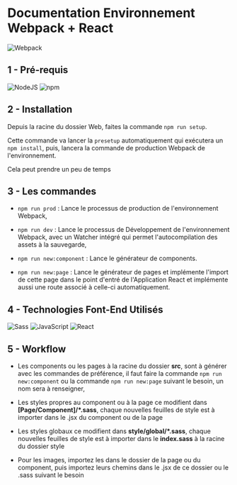 # Documentation Environnement Webpack + React
![Webpack](https://www.supinfo.com/articles/resources/204459/2863/0.png)
## 1 - Pré-requis
![NodeJS](https://img.shields.io/badge/NodeJS-10.x.x-%2378e08f.svg)
![npm](https://img.shields.io/badge/npm-6.x.x-%23fc5c65.svg)
## 2 - Installation
Depuis la racine du dossier Web, faites la commande `npm run setup`.

Cette commande va lancer la `presetup` automatiquement qui exécutera un `npm install`, puis, lancera la commande de production Webpack de l'environnement.

Cela peut prendre un peu de temps
## 3 - Les commandes
- `npm run prod` : Lance le processus de production de l'environnement Webpack,

- `npm run dev` : Lance le processus de Développement de l'environnement Webpack, avec un Watcher intégré qui permet l'autocompilation des assets à la sauvegarde,

- `npm run new:component` : Lance le générateur de components.

- `npm run new:page` : Lance le générateur de pages et implémente l'import de cette page dans le point d'entré de l'Application React
et implémente aussi une route associé à celle-ci automatiquement.

## 4 - Technologies Font-End Utilisés
![Sass](https://img.shields.io/badge/Style-Sass-%23f8a5c2.svg)
![JavaScript](https://img.shields.io/badge/Script-JavaScript-%23f7d794.svg)
![React](https://img.shields.io/badge/Framework-React-%2374b9ff.svg)

## 5 - Workflow
- Les components ou les pages à la racine du dossier **src**, sont à générer avec les commandes de préférence, il faut faire la commande `npm run new:component` ou la commande `npm run new:page` suivant le besoin, un nom sera à renseigner,

- Les styles propres au component ou à la page ce modifient dans **[Page/Component]/*.sass**, chaque nouvelles feuilles de style est à importer dans le .jsx du component ou de la page

- Les styles globaux ce modifient dans **style/global/*.sass**, chaque nouvelles feuilles de style est à importer dans le **index.sass** à la racine du dossier style

- Pour les images, importez les dans le dossier de la page ou du component, puis importez leurs chemins dans le .jsx de ce dossier ou le .sass suivant le besoin

